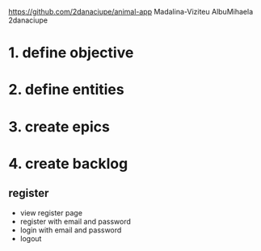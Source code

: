 https://github.com/2danaciupe/animal-app
Madalina-Viziteu
AlbuMihaela
2danaciupe

# 1. define objective

# 2. define entities

# 3. create epics

# 4. create backlog

## register
- view register page
- register with email and password
- login with email and password
- logout
